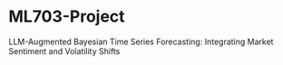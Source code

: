 # ML703-Project
LLM-Augmented Bayesian Time Series Forecasting:
Integrating Market Sentiment and Volatility Shifts
